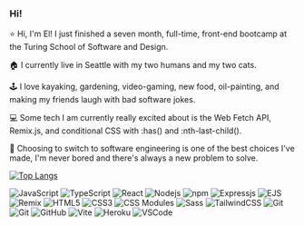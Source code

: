 ### Hi!

⭐ Hi, I'm El! I just finished a seven month, full-time, front-end bootcamp at the Turing School of Software and Design. 

🏠 I currently live in Seattle with my two humans and my two cats.

🕹 I love kayaking, gardening, video-gaming, new food, oil-painting, and making my friends laugh with bad software jokes. 

💻 Some tech I am currently really excited about is the Web Fetch API, Remix.js, and conditional CSS with :has() and :nth-last-child().

🌈 Choosing to switch to software engineering is one of the best choices I've made, I'm never bored and there's always a new problem to solve.

[![Top Langs](https://github-readme-stats.vercel.app/api/top-langs/?username=ElBrewster&layout=compact&theme=maroongold&border_radius=4&date_format=M%20j%5B%2C%20Y%5D&card_width=600&background=45%2C200B0BE9%2C201660EE&border=970C94C0)](https://github.com/ElBrewster/github-readme-stats)

![JavaScript](https://img.shields.io/badge/JavaScript-323330?style=for-the-badge&logo=javascript&logoColor=F7DF1E)
![TypeScript](https://img.shields.io/badge/TypeScript-gray?style=for-the-badge&logo=typescript&logoColor=3178C6)
![React](https://img.shields.io/badge/React-20232A?style=for-the-badge&logo=react&logoColor=61DAFB)
![Nodejs](https://img.shields.io/badge/Node.js-43853D?style=for-the-badge&logo=node.js&logoColor=white)
![npm](https://img.shields.io/badge/npm-CB3837?style=for-the-badge&logo=npm&logoColor=white)
![Expressjs](https://img.shields.io/badge/Express.js-404D59?style=for-the-badge&logo=express&logoColor=black&color=white)
![EJS](https://img.shields.io/badge/ejs-a91e50?style=for-the-badge&logo=ejs&logoColor=#b4ca66&color=#a91e50)
![Remix](https://img.shields.io/badge/Remix-000000?style=for-the-badge&logo=remix&logoColor=white)
![HTML5](https://img.shields.io/badge/HTML5-E34F26?style=for-the-badge&logo=html5&logoColor=white)
![CSS3](https://img.shields.io/badge/CSS3-1572B6?style=for-the-badge&logo=css3&logoColor=white)
![CSS Modules](https://img.shields.io/badge/CSSModules-20232A?style=for-the-badge&logo=cssmodules&logoColor=white)
![Sass](https://img.shields.io/badge/Sass-ffffff?style=for-the-badge&logo=sass&logoColor=CC6699)
![TailwindCSS](https://img.shields.io/badge/TailwindCSS-gray?style=for-the-badge&logo=tailwindcss&logoColor=06B6D4)
![Git](https://img.shields.io/badge/Git-white?style=for-the-badge&logo=git&logoColor=F05032)
![Git](https://img.shields.io/badge/GIT-E44C30?style=for-the-badge&logo=git&logoColor=white)
![GitHub](https://img.shields.io/badge/GitHub-gray?style=for-the-badge&logo=github&logoColor=181717)
![Vite](https://img.shields.io/badge/Vite-646CFF?style=for-the-badge&logo=vite&logoColor=55b5fd)
![Heroku](https://img.shields.io/badge/Heroku-8d6fb2?style=for-the-badge&logo=heroku&logoColor=white)
![VSCode](https://img.shields.io/badge/Visual_Studio_Code-0078D4?style=for-the-badge&logo=visual%20studio%20code&logoColor=white)
<!-- <img height="10em" src="https://www.codewars.com/users/mELlowyyELlow/badges/micro" /> -->


